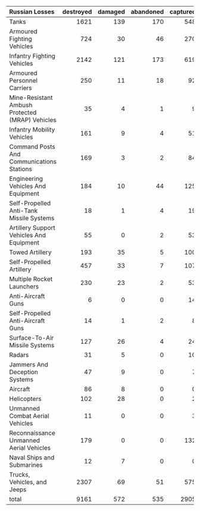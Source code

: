 | Russian Losses                                   |   destroyed |   damaged |   abandoned |   captured |   total |
|:-------------------------------------------------|------------:|----------:|------------:|-----------:|--------:|
| Tanks                                            |        1621 |       139 |         170 |        548 |    2478 |
| Armoured Fighting Vehicles                       |         724 |        30 |          46 |        270 |    1070 |
| Infantry Fighting Vehicles                       |        2142 |       121 |         173 |        619 |    3055 |
| Armoured Personnel Carriers                      |         250 |        11 |          18 |         92 |     371 |
| Mine-Resistant Ambush Protected  (MRAP) Vehicles |          35 |         4 |           1 |          9 |      49 |
| Infantry Mobility Vehicles                       |         161 |         9 |           4 |         51 |     225 |
| Command Posts And Communications Stations        |         169 |         3 |           2 |         84 |     258 |
| Engineering Vehicles And Equipment               |         184 |        10 |          44 |        125 |     363 |
| Self-Propelled Anti-Tank Missile Systems         |          18 |         1 |           4 |         19 |      42 |
| Artillery Support Vehicles And Equipment         |          55 |         0 |           2 |         53 |     110 |
| Towed Artillery                                  |         193 |        35 |           5 |        100 |     333 |
| Self-Propelled Artillery                         |         457 |        33 |           7 |        107 |     604 |
| Multiple Rocket Launchers                        |         230 |        23 |           2 |         53 |     308 |
| Anti-Aircraft Guns                               |           6 |         0 |           0 |         14 |      20 |
| Self-Propelled Anti-Aircraft Guns                |          14 |         1 |           2 |          8 |      25 |
| Surface-To-Air Missile Systems                   |         127 |        26 |           4 |         24 |     181 |
| Radars                                           |          31 |         5 |           0 |         10 |      46 |
| Jammers And Deception Systems                    |          47 |         9 |           0 |          7 |      63 |
| Aircraft                                         |          86 |         8 |           0 |          0 |      94 |
| Helicopters                                      |         102 |        28 |           0 |          2 |     132 |
| Unmanned Combat Aerial Vehicles                  |          11 |         0 |           0 |          3 |      14 |
| Reconnaissance Unmanned Aerial Vehicles          |         179 |         0 |           0 |        132 |     311 |
| Naval Ships and Submarines                       |          12 |         7 |           0 |          0 |      19 |
| Trucks, Vehicles, and Jeeps                      |        2307 |        69 |          51 |        575 |    3002 |
| total                                            |        9161 |       572 |         535 |       2905 |   13173 |